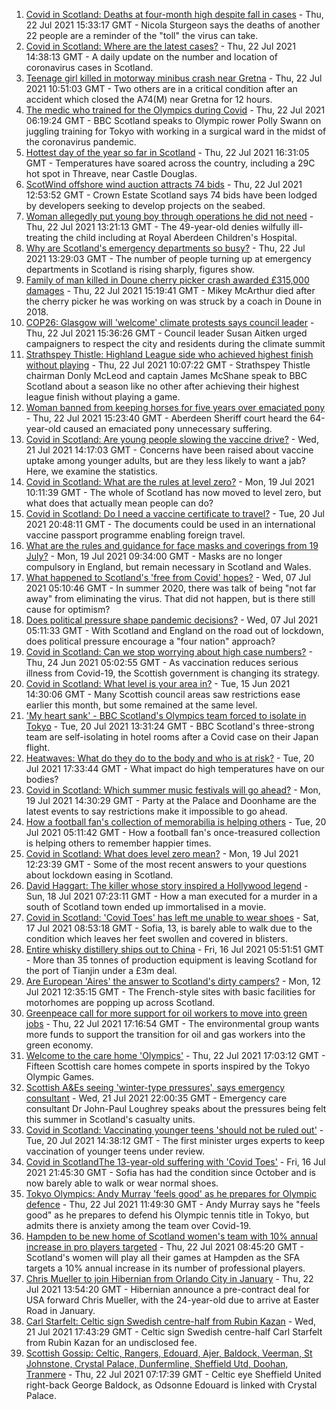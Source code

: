 1. [Covid in Scotland: Deaths at four-month high despite fall in cases](https://www.bbc.co.uk/news/uk-scotland-57931530) - Thu, 22 Jul 2021 15:33:17 GMT - Nicola Sturgeon says the deaths of another 22 people are a reminder of the "toll" the virus can take.
2. [Covid in Scotland: Where are the latest cases?](https://www.bbc.co.uk/news/uk-scotland-53511877) - Thu, 22 Jul 2021 14:38:13 GMT - A daily update on the number and location of coronavirus cases in Scotland.
3. [Teenage girl killed in motorway minibus crash near Gretna](https://www.bbc.co.uk/news/uk-scotland-south-scotland-57923753) - Thu, 22 Jul 2021 10:51:03 GMT - Two others are in a critical condition after an accident which closed the A74(M) near Gretna for 12 hours.
4. [The medic who trained for the Olympics during Covid](https://www.bbc.co.uk/sport/olympics/57585733) - Thu, 22 Jul 2021 06:19:24 GMT - BBC Scotland speaks to Olympic rower Polly Swann on juggling training for Tokyo with working in a surgical ward in the midst of the coronavirus pandemic.
5. [Hottest day of the year so far in Scotland](https://www.bbc.co.uk/news/uk-scotland-south-scotland-57933457) - Thu, 22 Jul 2021 16:31:05 GMT - Temperatures have soared across the country, including a 29C hot spot in Threave, near Castle Douglas.
6. [ScotWind offshore wind auction attracts 74 bids](https://www.bbc.co.uk/news/uk-scotland-scotland-business-57904501) - Thu, 22 Jul 2021 12:53:52 GMT - Crown Estate Scotland says 74 bids have been lodged by developers seeking to develop projects on the seabed.
7. [Woman allegedly put young boy through operations he did not need](https://www.bbc.co.uk/news/uk-scotland-north-east-orkney-shetland-57926971) - Thu, 22 Jul 2021 13:21:13 GMT - The 49-year-old denies wilfully ill-treating the child including at Royal Aberdeen Children's Hospital.
8. [Why are Scotland's emergency departments so busy?](https://www.bbc.co.uk/news/uk-scotland-57903066) - Thu, 22 Jul 2021 13:29:03 GMT - The number of people turning up at emergency departments in Scotland is rising sharply, figures show.
9. [Family of man killed in Doune cherry picker crash awarded £315,000 damages](https://www.bbc.co.uk/news/uk-scotland-tayside-central-57917241) - Thu, 22 Jul 2021 15:19:41 GMT - Mikey McArthur died after the cherry picker he was working on was struck by a coach in Doune in 2018.
10. [COP26: Glasgow will 'welcome' climate protests says council leader](https://www.bbc.co.uk/news/uk-scotland-57927933) - Thu, 22 Jul 2021 15:36:26 GMT - Council leader Susan Aitken urged campaigners to respect the city and residents during the climate summit
11. [Strathspey Thistle: Highland League side who achieved highest finish without playing](https://www.bbc.co.uk/sport/football/57796420) - Thu, 22 Jul 2021 10:07:22 GMT - Strathspey Thistle chairman Donly McLeod and captain James McShane speak to BBC Scotland about a season like no other after achieving their highest league finish without playing a game.
12. [Woman banned from keeping horses for five years over emaciated pony](https://www.bbc.co.uk/news/uk-scotland-north-east-orkney-shetland-57926970) - Thu, 22 Jul 2021 15:23:40 GMT - Aberdeen Sheriff court heard the 64-year-old caused an emaciated pony unnecessary suffering.
13. [Covid in Scotland: Are young people slowing the vaccine drive?](https://www.bbc.co.uk/news/uk-scotland-57915106) - Wed, 21 Jul 2021 14:17:03 GMT - Concerns have been raised about vaccine uptake among younger adults, but are they less likely to want a jab? Here, we examine the statistics.
14. [Covid in Scotland: What are the rules at level zero?](https://www.bbc.co.uk/news/uk-scotland-53166816) - Mon, 19 Jul 2021 10:11:39 GMT - The whole of Scotland has now moved to level zero, but what does that actually mean people can do?
15. [Covid in Scotland: Do I need a vaccine certificate to travel?](https://www.bbc.co.uk/news/uk-scotland-57519070) - Tue, 20 Jul 2021 20:48:11 GMT - The documents could be used in an international vaccine passport programme enabling foreign travel.
16. [What are the rules and guidance for face masks and coverings from 19 July?](https://www.bbc.co.uk/news/health-51205344) - Mon, 19 Jul 2021 09:34:00 GMT - Masks are no longer compulsory in England, but remain necessary in Scotland and Wales.
17. [What happened to Scotland's 'free from Covid' hopes?](https://www.bbc.co.uk/news/uk-scotland-57742212) - Wed, 07 Jul 2021 05:10:46 GMT - In summer 2020, there was talk of being "not far away" from eliminating the virus. That did not happen, but is there still cause for optimism?
18. [Does political pressure shape pandemic decisions?](https://www.bbc.co.uk/news/uk-scotland-scotland-politics-57737414) - Wed, 07 Jul 2021 05:11:33 GMT - With Scotland and England on the road out of lockdown, does political pressure encourage a "four nation" approach?
19. [Covid in Scotland: Can we stop worrying about high case numbers?](https://www.bbc.co.uk/news/uk-scotland-57581952) - Thu, 24 Jun 2021 05:02:55 GMT - As vaccination reduces serious illness from Covid-19, the Scottish government is changing its strategy.
20. [Covid in Scotland: What level is your area in?](https://www.bbc.co.uk/news/uk-scotland-57076243) - Tue, 15 Jun 2021 14:30:06 GMT - Many Scottish council areas saw restrictions ease earlier this month, but some remained at the same level.
21. ['My heart sank' - BBC Scotland's Olympics team forced to isolate in Tokyo](https://www.bbc.co.uk/news/uk-scotland-57903624) - Tue, 20 Jul 2021 13:31:24 GMT - BBC Scotland's three-strong team are self-isolating in hotel rooms after a Covid case on their Japan flight.
22. [Heatwaves: What do they do to the body and who is at risk?](https://www.bbc.co.uk/news/health-49112807) - Tue, 20 Jul 2021 17:33:44 GMT - What impact do high temperatures have on our bodies?
23. [Covid in Scotland: Which summer music festivals will go ahead?](https://www.bbc.co.uk/news/uk-scotland-57887600) - Mon, 19 Jul 2021 14:30:29 GMT - Party at the Palace and Doonhame are the latest events to say restrictions make it impossible to go ahead.
24. [How a football fan's collection of memorabilia is helping others](https://www.bbc.co.uk/news/uk-england-57655620) - Tue, 20 Jul 2021 05:11:42 GMT - How a football fan's once-treasured collection is helping others to remember happier times.
25. [Covid in Scotland: What does level zero mean?](https://www.bbc.co.uk/news/uk-scotland-57838053) - Mon, 19 Jul 2021 12:23:39 GMT - Some of the most recent answers to your questions about lockdown easing in Scotland.
26. [David Haggart: The killer whose story inspired a Hollywood legend](https://www.bbc.co.uk/news/uk-scotland-south-scotland-57650595) - Sun, 18 Jul 2021 07:23:11 GMT - How a man executed for a murder in a south of Scotland town ended up immortalised in a movie.
27. [Covid in Scotland: 'Covid Toes' has left me unable to wear shoes](https://www.bbc.co.uk/news/uk-scotland-57865404) - Sat, 17 Jul 2021 08:53:18 GMT - Sofia, 13, is barely able to walk due to the condition which leaves her feet swollen and covered in blisters.
28. [Entire whisky distillery ships out to China](https://www.bbc.co.uk/news/uk-scotland-scotland-business-57825081) - Fri, 16 Jul 2021 05:51:51 GMT - More than 35 tonnes of production equipment is leaving Scotland for the port of Tianjin under a £3m deal.
29. [Are European 'Aires' the answer to Scotland's dirty campers?](https://www.bbc.co.uk/news/uk-scotland-57803377) - Mon, 12 Jul 2021 12:35:15 GMT - The French-style sites with basic facilities for motorhomes are popping up across Scotland.
30. [Greenpeace call for more support for oil workers to move into green jobs](https://www.bbc.co.uk/news/uk-scotland-57936319) - Thu, 22 Jul 2021 17:16:54 GMT - The environmental group wants more funds to support the transition for oil and gas workers into the green economy.
31. [Welcome to the care home 'Olympics'](https://www.bbc.co.uk/news/uk-scotland-57936247) - Thu, 22 Jul 2021 17:03:12 GMT - Fifteen Scottish care homes compete in sports inspired by the Tokyo Olympic Games.
32. [Scottish A&Es seeing 'winter-type pressures', says emergency consultant](https://www.bbc.co.uk/news/uk-scotland-57919940) - Wed, 21 Jul 2021 22:00:35 GMT - Emergency care consultant Dr John-Paul Loughrey speaks about the pressures being felt this summer in Scotland's casualty units.
33. [Covid in Scotland: Vaccinating younger teens 'should not be ruled out'](https://www.bbc.co.uk/news/uk-scotland-57906908) - Tue, 20 Jul 2021 14:38:12 GMT - The first minister urges experts to keep vaccination of younger teens under review.
34. [Covid in ScotlandThe 13-year-old suffering with 'Covid Toes'](https://www.bbc.co.uk/news/uk-scotland-57867125) - Fri, 16 Jul 2021 21:45:30 GMT - Sofia has had the condition since October and is now barely able to walk or wear normal shoes.
35. [Tokyo Olympics: Andy Murray 'feels good' as he prepares for Olympic defence](https://www.bbc.co.uk/sport/olympics/57925491) - Thu, 22 Jul 2021 11:49:30 GMT - Andy Murray says he "feels good" as he prepares to defend his Olympic tennis title in Tokyo, but admits there is anxiety among the team over Covid-19.
36. [Hampden to be new home of Scotland women's team with 10% annual increase in pro players targeted](https://www.bbc.co.uk/sport/football/57926179) - Thu, 22 Jul 2021 08:45:20 GMT - Scotland's women will play all their games at Hampden as the SFA targets a 10% annual increase in its number of professional players.
37. [Chris Mueller to join Hibernian from Orlando City in January](https://www.bbc.co.uk/sport/football/57932771) - Thu, 22 Jul 2021 13:54:20 GMT - Hibernian announce a pre-contract deal for USA forward Chris Mueller, with the 24-year-old due to arrive at Easter Road in January.
38. [Carl Starfelt: Celtic sign Swedish centre-half from Rubin Kazan](https://www.bbc.co.uk/sport/football/57844402) - Wed, 21 Jul 2021 17:43:29 GMT - Celtic sign Swedish centre-half Carl Starfelt from Rubin Kazan for an undisclosed fee.
39. [Scottish Gossip: Celtic, Rangers, Edouard, Ajer, Baldock, Veerman, St Johnstone, Crystal Palace, Dunfermline, Sheffield Utd, Doohan, Tranmere](https://www.bbc.co.uk/sport/football/57925859) - Thu, 22 Jul 2021 07:17:39 GMT - Celtic eye Sheffield United right-back George Baldock, as Odsonne Edouard is linked with Crystal Palace.
